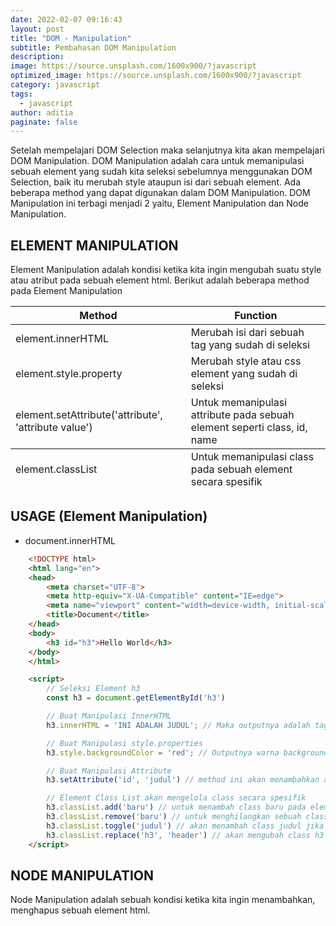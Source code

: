 ```yaml
---
date: 2022-02-07 09:16:43
layout: post
title: "DOM - Manipulation"
subtitle: Pembahasan DOM Manipulation
description:
image: https://source.unsplash.com/1600x900/?javascript
optimized_image: https://source.unsplash.com/1600x900/?javascript
category: javascript
tags:
  - javascript
author: aditia
paginate: false
---
```


Setelah mempelajari DOM Selection maka selanjutnya kita akan mempelajari DOM Manipulation. DOM Manipulation adalah cara untuk memanipulasi sebuah element yang sudah kita seleksi sebelumnya menggunakan DOM Selection, baik itu merubah style ataupun isi dari sebuah element. Ada beberapa method yang dapat digunakan dalam DOM Manipulation.
DOM Manipulation ini terbagi menjadi 2 yaitu, Element Manipulation dan Node Manipulation.

## ELEMENT MANIPULATION

Element Manipulation adalah kondisi ketika kita ingin mengubah suatu style atau atribut pada sebuah element html. Berikut adalah beberapa method pada Element Manipulation

<table>
  <thead>
    <tr>
      <th>Method</th>
      <th>Function</th>
      <!-- <th>Function</th> -->
    </tr>
  </thead>
  <tfoot>
    <tr>
      <td>element.classList</td>
      <td>Untuk memanipulasi class pada sebuah element secara spesifik</td>
      <!-- <td>Memilih element berdasarkan TAG html</td> -->
    </tr>
  </tfoot>
  <tbody>
   <tr>
      <td>element.innerHTML</td>
      <td>Merubah isi dari sebuah tag yang sudah di seleksi</td>
      <!-- <td>Memilih elemen berdasarkan selectornya, seperti menggunakan css</td> -->
    </tr>
    <tr>
      <td>element.style.property</td>
      <td>Merubah style atau css element yang sudah di seleksi</td>
      <!-- <td>Memilih element berdasarkan ID</td> -->
    </tr>
    <tr>
      <td>element.setAttribute('attribute', 'attribute value')</td>
      <td>Untuk memanipulasi attribute pada sebuah element seperti class, id, name</td>
      <!-- <td>Memilih element berdasarkan Class sebuah element</td> -->
    </tr>
  </tbody>
</table>

## USAGE (Element Manipulation)

- document.innerHTML

```HTML
    <!DOCTYPE html>
    <html lang="en">
    <head>
        <meta charset="UTF-8">
        <meta http-equiv="X-UA-Compatible" content="IE=edge">
        <meta name="viewport" content="width=device-width, initial-scale=1.0">
        <title>Document</title>
    </head>
    <body>
        <h3 id="h3">Hello World</h3>
    </body>
    </html>

    <script>
        // Seleksi Element h3
        const h3 = document.getElementById('h3')

        // Buat Manipulasi InnerHTML
        h3.innerHTML = 'INI ADALAH JUDUL'; // Maka outputnya adalah tag h3 akan berubah valuenya menjadi INI ADALAH JUDUL

        // Buat Manipulasi style.properties
        h3.style.backgroundColor = 'red'; // Outputnya warna background pada h3 akan berubah menjadi merah

        // Buat Manipulasi Attribute
        h3.setAttribute('id', 'judul') // method ini akan menambahkan attribute id = "judul" pada element h3

        // Element Class List akan mengelola class secara spesifik
        h3.classList.add('baru') // untuk menambah class baru pada element h3 jadi class = "h3 baru"
        h3.classList.remove('baru') // untuk menghilangkan sebuah class tertentu, jadi class = "h3"
        h3.classList.toggle('judul') // akan menambah class judul jika di h3 belum ada, dan akan menghapus class judul jika di h3 sudah ada
        h3.classList.replace('h3', 'header') // akan mengubah class h3 menjadi class header
    </script>
```

## NODE MANIPULATION

Node Manipulation adalah sebuah kondisi ketika kita ingin menambahkan, menghapus sebuah element html.
